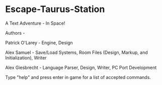# Escape-Taurus-Station
A Text Adventure - In Space!

Authors - 
  
  Patrick O'Larey - Engine, Design
  
  Alex Samuel - Save/Load Systems, Room Files (Design, Markup, and Initialization), Writer
  
  Alex Giesbrecht - Language Parser, Design, Writer, PC Port Development

Type "help" and press enter in game for a list of accepted commands. 
